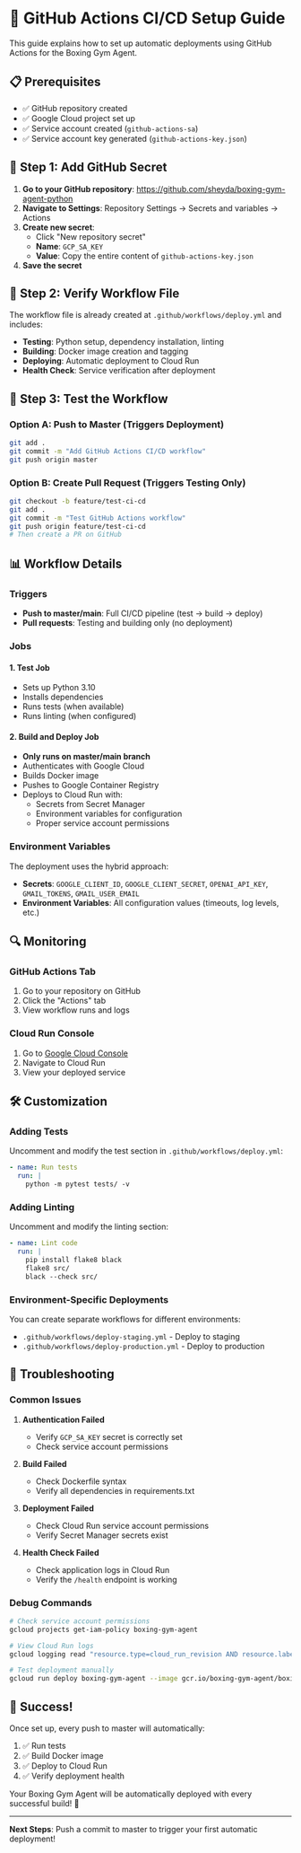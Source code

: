 # 🚀 GitHub Actions CI/CD Setup Guide

This guide explains how to set up automatic deployments using GitHub Actions for the Boxing Gym Agent.

## 📋 Prerequisites

- ✅ GitHub repository created
- ✅ Google Cloud project set up
- ✅ Service account created (`github-actions-sa`)
- ✅ Service account key generated (`github-actions-key.json`)

## 🔐 Step 1: Add GitHub Secret

1. **Go to your GitHub repository**: https://github.com/sheyda/boxing-gym-agent-python
2. **Navigate to Settings**: Repository Settings → Secrets and variables → Actions
3. **Create new secret**:
   - Click "New repository secret"
   - **Name**: `GCP_SA_KEY`
   - **Value**: Copy the entire content of `github-actions-key.json`
4. **Save the secret**

## 🔧 Step 2: Verify Workflow File

The workflow file is already created at `.github/workflows/deploy.yml` and includes:

- **Testing**: Python setup, dependency installation, linting
- **Building**: Docker image creation and tagging
- **Deploying**: Automatic deployment to Cloud Run
- **Health Check**: Service verification after deployment

## 🎯 Step 3: Test the Workflow

### Option A: Push to Master (Triggers Deployment)
```bash
git add .
git commit -m "Add GitHub Actions CI/CD workflow"
git push origin master
```

### Option B: Create Pull Request (Triggers Testing Only)
```bash
git checkout -b feature/test-ci-cd
git add .
git commit -m "Test GitHub Actions workflow"
git push origin feature/test-ci-cd
# Then create a PR on GitHub
```

## 📊 Workflow Details

### Triggers
- **Push to master/main**: Full CI/CD pipeline (test → build → deploy)
- **Pull requests**: Testing and building only (no deployment)

### Jobs

#### 1. Test Job
- Sets up Python 3.10
- Installs dependencies
- Runs tests (when available)
- Runs linting (when configured)

#### 2. Build and Deploy Job
- **Only runs on master/main branch**
- Authenticates with Google Cloud
- Builds Docker image
- Pushes to Google Container Registry
- Deploys to Cloud Run with:
  - Secrets from Secret Manager
  - Environment variables for configuration
  - Proper service account permissions

### Environment Variables
The deployment uses the hybrid approach:
- **Secrets**: `GOOGLE_CLIENT_ID`, `GOOGLE_CLIENT_SECRET`, `OPENAI_API_KEY`, `GMAIL_TOKENS`, `GMAIL_USER_EMAIL`
- **Environment Variables**: All configuration values (timeouts, log levels, etc.)

## 🔍 Monitoring

### GitHub Actions Tab
1. Go to your repository on GitHub
2. Click the "Actions" tab
3. View workflow runs and logs

### Cloud Run Console
1. Go to [Google Cloud Console](https://console.cloud.google.com)
2. Navigate to Cloud Run
3. View your deployed service

## 🛠️ Customization

### Adding Tests
Uncomment and modify the test section in `.github/workflows/deploy.yml`:
```yaml
- name: Run tests
  run: |
    python -m pytest tests/ -v
```

### Adding Linting
Uncomment and modify the linting section:
```yaml
- name: Lint code
  run: |
    pip install flake8 black
    flake8 src/
    black --check src/
```

### Environment-Specific Deployments
You can create separate workflows for different environments:
- `.github/workflows/deploy-staging.yml` - Deploy to staging
- `.github/workflows/deploy-production.yml` - Deploy to production

## 🚨 Troubleshooting

### Common Issues

1. **Authentication Failed**
   - Verify `GCP_SA_KEY` secret is correctly set
   - Check service account permissions

2. **Build Failed**
   - Check Dockerfile syntax
   - Verify all dependencies in requirements.txt

3. **Deployment Failed**
   - Check Cloud Run service account permissions
   - Verify Secret Manager secrets exist

4. **Health Check Failed**
   - Check application logs in Cloud Run
   - Verify the `/health` endpoint is working

### Debug Commands
```bash
# Check service account permissions
gcloud projects get-iam-policy boxing-gym-agent

# View Cloud Run logs
gcloud logging read "resource.type=cloud_run_revision AND resource.labels.service_name=boxing-gym-agent" --limit=50

# Test deployment manually
gcloud run deploy boxing-gym-agent --image gcr.io/boxing-gym-agent/boxing-gym-agent:latest
```

## 🎉 Success!

Once set up, every push to master will automatically:
1. ✅ Run tests
2. ✅ Build Docker image
3. ✅ Deploy to Cloud Run
4. ✅ Verify deployment health

Your Boxing Gym Agent will be automatically deployed with every successful build! 🚀

---

**Next Steps**: Push a commit to master to trigger your first automatic deployment!
